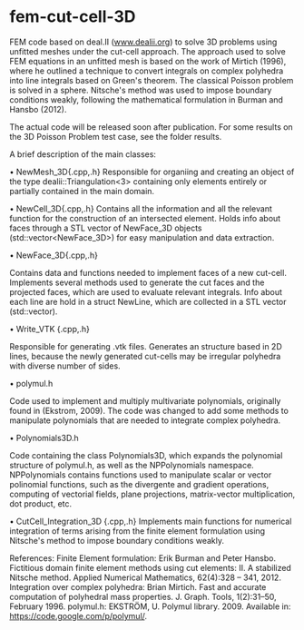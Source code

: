 # fem-cut-cell-3D
FEM code based on deal.II (www.dealii.org) to solve 3D problems using unfitted meshes under the cut-cell approach.
The approach used to solve FEM equations in an unfitted mesh is based on the work of Mirtich (1996), where
he outlined a technique to convert integrals on complex polyhedra into line integrals based on Green's theorem.
The classical Poisson problem is solved in a sphere. Nitsche's method was used to impose boundary conditions weakly, following the mathematical formulation in Burman and Hansbo (2012).

The actual code will be released soon after publication. For some results on the 3D Poisson Problem test case, see the folder results.

A brief description of the main classes:

• NewMesh_3D{.cpp,.h}
Responsible for organiing and creating an object of the type dealii::Triangulation<3> containing only elements entirely or partially contained in the main domain.

• NewCell_3D{.cpp,.h}
Contains all the information and all the relevant function for the construction of an intersected element. Holds info about faces through a STL vector of NewFace_3D objects (std::vector<NewFace_3D>) for easy manipulation and data extraction. 

• NewFace_3D{.cpp,.h}

Contains data and functions needed to implement faces of a new cut-cell. Implements several methods used to generate the cut faces and the projected faces, which are used to evaluate relevant integrals. Info about each line are hold in a struct NewLine, which are collected in a STL vector (std::vector<NewLine>).

• Write_VTK {.cpp,.h}

Responsible for generating .vtk files. Generates an structure based in 2D lines, because the newly generated cut-cells may be irregular polyhedra with diverse number of sides.

• polymul.h

Code used to implement and multiply multivariate polynomials, originally found in (Ekstrom, 2009). The code was changed to add some methods to manipulate polynomials that are needed to integrate complex polyhedra.

• Polynomials3D.h

Code containing the class Polynomials3D, which expands the polynomial structure of polymul.h, as well as the NPPolynomials namespace. NPPolynomials contains functions used to manipulate scalar or vector polinomial functions, such as the divergente and gradient operations, computing of vectorial fields, plane projections, matrix-vector multiplication, dot product, etc.

• CutCell_Integration_3D {.cpp,.h}
Implements main functions for numerical integration of terms arising from the finite element formulation using Nitsche's method to impose boundary conditions weakly.



References:
Finite Element formulation:
Erik Burman and Peter Hansbo. Fictitious domain finite element
methods using cut elements: II. A stabilized Nitsche method. Applied
Numerical Mathematics, 62(4):328 – 341, 2012.
Integration over complex polyhedra:
Brian Mirtich. Fast and accurate computation of polyhedral mass
properties. J. Graph. Tools, 1(2):31–50, February 1996.
polymul.h:
EKSTRÖM, U. Polymul library. 2009. Available in:
<https://code.google.com/p/polymul/>.



